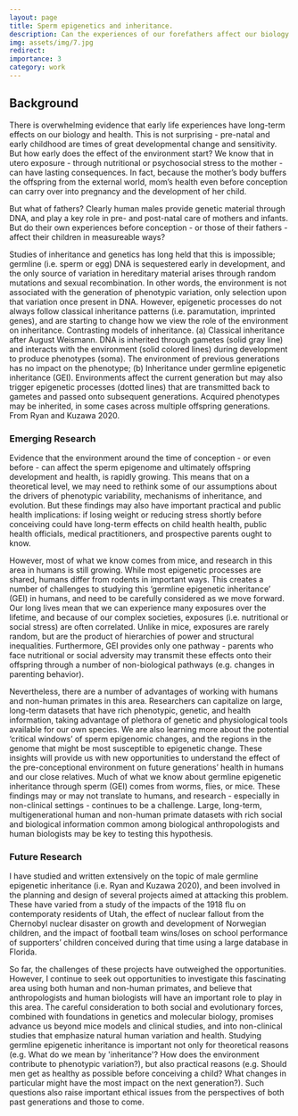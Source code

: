 ```yaml
---
layout: page
title: Sperm epigenetics and inheritance.
description: Can the experiences of our forefathers affect our biology and health?
img: assets/img/7.jpg
redirect: 
importance: 3
category: work
---
```


## Background

There is overwhelming evidence that early life experiences have long-term effects on our biology and health. This is not surprising - pre-natal and early childhood are times of great developmental change and sensitivity. But how early does the effect of the environment start? We know that in utero exposure - through nutritional or psychosocial stress to the mother - can have lasting consequences. In fact, because the mother’s body buffers the offspring from the external world, mom’s health even before conception can carry over into pregnancy and the development of her child.

But what of fathers? Clearly human males provide genetic material through DNA, and play a key role in pre- and post-natal care of mothers and infants. But do their own experiences before conception - or those of their fathers - affect their children in measureable ways?

Studies of inheritance and genetics has long held that this is impossible; germline (i.e. sperm or egg) DNA is sequestered early in development, and the only source of variation in hereditary material arises through random mutations and sexual recombination. In other words, the environment is not associated with the generation of phenotypic variation, only selection upon that variation once present in DNA. However, epigenetic processes do not always follow classical inheritance patterns (i.e. paramutation, imprinted genes), and are starting to change how we view the role of the environment on inheritance.
Contrasting models of inheritance. (a) Classical inheritance after August Weismann. DNA is inherited through gametes (solid gray line) and interacts with the environment (solid colored lines) during development to produce phenotypes (soma). The environment of previous generations has no impact on the phenotype; (b) Inheritance under germline epigenetic inheritance (GEI). Environments affect the current generation but may also trigger epigenetic processes (dotted lines) that are transmitted back to gametes and passed onto subsequent generations. Acquired phenotypes may be inherited, in some cases across multiple offspring generations. From Ryan and Kuzawa 2020.

### Emerging Research

Evidence that the environment around the time of conception - or even before - can affect the sperm epigenome and ultimately offspring development and health, is rapidly growing. This means that on a theoretical level, we may need to rethink some of our assumptions about the drivers of phenotypic variability, mechanisms of inheritance, and evolution. But these findings may also have important practical and public health implications: if losing weight or reducing stress shortly before conceiving could have long-term effects on child health health, public health officials, medical practitioners, and prospective parents ought to know.

However, most of what we know comes from mice, and research in this area in humans is still growing. While most epigenetic processes are shared, humans differ from rodents in important ways. This creates a number of challenges to studying this ‘germline epigenetic inheritance’ (GEI) in humans, and need to be carefully considered as we move forward. Our long lives mean that we can experience many exposures over the lifetime, and because of our complex societies, exposures (i.e. nutritional or social stress) are often correlated. Unlike in mice, exposures are rarely random, but are the product of hierarchies of power and structural inequalities. Furthermore, GEI provides only one pathway - parents who face nutritional or social adversity may transmit these effects onto their offspring through a number of non-biological pathways (e.g. changes in parenting behavior).

Nevertheless, there are a number of advantages of working with humans and non-human primates in this area. Researchers can capitalize on large, long-term datasets that have rich phenotypic, genetic, and health information, taking advantage of plethora of genetic and physiological tools available for our own species. We are also learning more about the potential ‘critical windows’ of sperm epigenomic changes, and the regions in the genome that might be most susceptible to epigenetic change. These insights will provide us with new opportunities to understand the effect of the pre-conceptional environment on future generations’ health in humans and our close relatives.
Much of what we know about germline epigenetic inheritance through sperm (GEI) comes from worms, flies, or mice. These findings may or may not translate to humans, and research - especially in non-clinical settings - continues to be a challenge. Large, long-term, multigenerational human and non-human primate datasets with rich social and biological information common among biological anthropologists and human biologists may be key to testing this hypothesis.

### Future Research

I have studied and written extensively on the topic of male germline epigenetic inheritance (i.e. Ryan and Kuzawa 2020), and been involved in the planning and design of several projects aimed at attacking this problem. These have varied from a study of the impacts of the 1918 flu on contemporaty residents of Utah, the effect of nuclear fallout from the Chernobyl nuclear disaster on growth and development of Norwegian children, and the impact of football team wins/loses on school performance of supporters’ children conceived during that time using a large database in Florida.

So far, the challenges of these projects have outweighed the opportunities. However, I continue to seek out opportunities to investigate this fascinating area using both human and non-human primates, and believe that anthropologists and human biologists will have an important role to play in this area. The careful consideration to both social and evolutionary forces, combined with foundations in genetics and molecular biology, promises advance us beyond mice models and clinical studies, and into non-clinical studies that emphasize natural human variation and health.
Studying germline epigenetic inheritance is important not only for theoretical reasons (e.g. What do we mean by 'inheritance'? How does the environment contribute to phenotypic variation?), but also practical reasons (e.g. Should men get as healthy as possible before conceiving a child? What changes in particular might have the most impact on the next generation?). Such questions also raise important ethical issues from the perspectives of both past generations and those to come.
